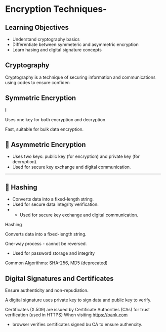 # Encryption Techniques-

## Learning Objectives
- Understand cryptography basics
- Differentiate between symmeteric and asymmetric encryption
- Learn hasing and digital signature concepts

## Cryptography
Cryptography is a technique of securing  information and communications using codes to ensure confiden

## Symmetric Encryption

I

Uses one key for both encryption and decryption.

Fast, suitable for bulk data encryption.


## 🔹 Asymmetric Encryption
- Uses two keys: public key (for encryption) and private key (for decryption).  
- Used for secure key exchange and digital communication.  

---

## 🔑 Hashing
- Converts data into a fixed-length string.  
- Used for secure data integrity verification.
- - Used for secure key exchange and digital communication.

Hashing

Converts data into a fixed-length string.

One-way process - cannot be reversed.

- Used for password storage and integrity

Common Algorithms: SHA-256, MD5 (deprecated)

## Digital Signatures and Certificates

Ensure authenticity and non-repudiation.

A digital signature uses private key to sign data and public key to verify.

Certificates (X.509) are issued by Certificate Authorities (CAs) for trust verification (used in HTTPS)
When visiting https://bank.com
  - browser verifies certificates signed bu CA to ensure authencity.
